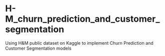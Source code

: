 # H-M_churn_prediction_and_customer_segmentation
Using H&amp;M public dataset on Kaggle to implement Churn Prediction and Customer Segmentation models
